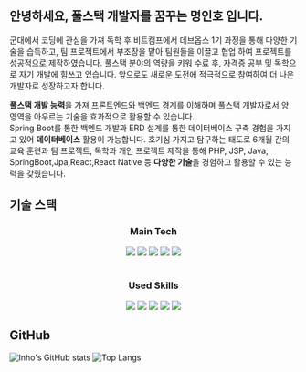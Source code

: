 ## 안녕하세요, 풀스택 개발자를 꿈꾸는 명인호 입니다.

군대에서 코딩에 관심을 가져 독학 후 비트캠프에서 데브옵스 1기 과정을 통해 다양한 기술을 습득하고, 팀 프로젝트에서 부조장을 맡아 팀원들을 이끌고 협업 하여 프로젝트를 성공적으로 제작하였습니다. 풀스택 분야의 역량을 키워 수료 후, 자격증 공부 및 독학으로 자기 개발에 힘쓰고 있습니다. 앞으로도 새로운 도전에 적극적으로 참여하여 더 나은 개발자로 성장하고자 합니다.

**풀스택 개발 능력**을 가져 프론트엔드와 백엔드 경계를 이해하며 풀스택 개발자로서 양 영역을 아우르는 기술을 효과적으로 활용할 수 있습니다.  
Spring Boot를 통한 백엔드 개발과 ERD 설계를 통한 데이터베이스 구축 경험을 가지고 있어 **데이터베이스** 활용이 가능합니다. 
호기심 가지고 탐구하는 태도로 6개월 간의 교육 훈련과 팀 프로젝트, 독학과 개인 프로젝트 제작을 통해 PHP, JSP, Java, SpringBoot,Jpa,React,React Native 등 **다양한 기술**을 경험하고 활용할 수 있는 능력을 갖췄습니다.

## 기술 스택
<div align="center">
  
   ### Main Tech
  <div>
    <img src="https://img.shields.io/badge/React-61DAFB?style=flat&logo=react&logoColor=white"/>
    <img src="https://img.shields.io/badge/ReactNative-61DAFB?style=flat&logo=react&logoColor=white"/>
    <img src="https://img.shields.io/badge/JavaScript-F7DF1E?style=flat&logo=JavaScript&logoColor=white"/>
    <img src="https://img.shields.io/badge/SpringBoot-6DB33F?style=flat&logo=SpringBoot&logoColor=white"/>
    <img src="https://img.shields.io/badge/CSS-1572B6?style=flat&logo=css3&logoColor=white"/>
  </div>

<br>

  ### Used Skills
  <div>
    <img src="https://img.shields.io/badge/mySql-4479A1?style=flat&logo=mysql&logoColor=white"/>
    <img src ="https://img.shields.io/badge/JPA-6DB33F?&logo=jpa&logoColor=white"/>
    <img src ="https://img.shields.io/badge/myBatis-bc2819?&logo=mybatis&logoColor=white"/>
    <img src ="https://img.shields.io/badge/PHP-4e588b?&logo=php&logoColor=white"/>
    <img src ="https://img.shields.io/badge/JSP-000000?&logo=jsp&logoColor=white"/>
  </div>
  
</div>

## GitHub

![Inho's GitHub stats](https://github-readme-stats.vercel.app/api?username=inho1019&theme=cobalt)
![Top Langs](https://github-readme-stats.vercel.app/api/top-langs/?username=inho1019&theme=radical)
